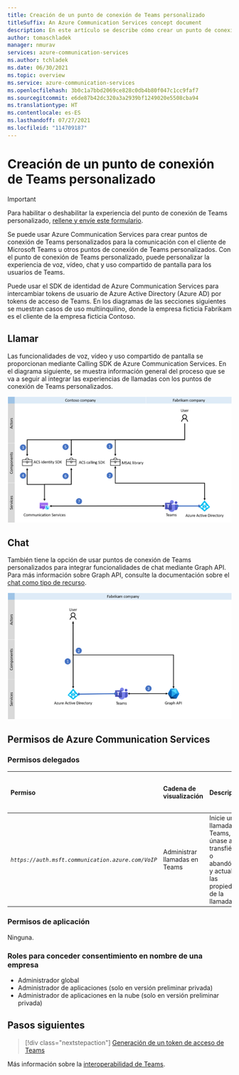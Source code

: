 ```yaml
---
title: Creación de un punto de conexión de Teams personalizado
titleSuffix: An Azure Communication Services concept document
description: En este artículo se describe cómo crear un punto de conexión de Teams personalizado.
author: tomaschladek
manager: nmurav
services: azure-communication-services
ms.author: tchladek
ms.date: 06/30/2021
ms.topic: overview
ms.service: azure-communication-services
ms.openlocfilehash: 3b0c1a7bbd2069ce828c0db4b80f047c1cc9faf7
ms.sourcegitcommit: e6de87b42dc320a3a2939bf1249020e5508cba94
ms.translationtype: HT
ms.contentlocale: es-ES
ms.lasthandoff: 07/27/2021
ms.locfileid: "114709187"
---
```

# <a name="build-a-custom-teams-endpoint"></a>Creación de un punto de conexión de Teams personalizado

> [!IMPORTANT]
> Para habilitar o deshabilitar la experiencia del punto de conexión de Teams personalizado, [rellene y envíe este formulario](https://forms.office.com/r/B8p5KqCH19).

Se puede usar Azure Communication Services para crear puntos de conexión de Teams personalizados para la comunicación con el cliente de Microsoft Teams u otros puntos de conexión de Teams personalizados. Con el punto de conexión de Teams personalizado, puede personalizar la experiencia de voz, vídeo, chat y uso compartido de pantalla para los usuarios de Teams.

Puede usar el SDK de identidad de Azure Communication Services para intercambiar tokens de usuario de Azure Active Directory (Azure AD) por tokens de acceso de Teams. En los diagramas de las secciones siguientes se muestran casos de uso multiinquilino, donde la empresa ficticia Fabrikam es el cliente de la empresa ficticia Contoso.

## <a name="calling"></a>Llamar 

Las funcionalidades de voz, vídeo y uso compartido de pantalla se proporcionan mediante Calling SDK de Azure Communication Services. En el diagrama siguiente, se muestra información general del proceso que se va a seguir al integrar las experiencias de llamadas con los puntos de conexión de Teams personalizados.

![Diagrama del proceso de habilitación de la característica de llamada para una experiencia de punto de conexión de Teams personalizado.](./media/teams-identities/teams-identity-calling-overview.png)

## <a name="chat"></a>Chat

También tiene la opción de usar puntos de conexión de Teams personalizados para integrar funcionalidades de chat mediante Graph API. Para más información sobre Graph API, consulte la documentación sobre el [chat como tipo de recurso](/graph/api/channel-post-messages). 

![Diagrama del proceso de habilitación de la característica de chat para una experiencia de punto de conexión de Teams personalizado.](./media/teams-identities/teams-identity-chat-overview.png)

## <a name="azure-communication-services-permissions"></a>Permisos de Azure Communication Services

### <a name="delegated-permissions"></a>Permisos delegados

|   Permiso    |  Cadena de visualización   |  Descripción | Se necesita el consentimiento del administrador | Se admite la cuenta de Microsoft |
|:--- |:--- |:--- |:--- |:--- |
| _`https://auth.msft.communication.azure.com/VoIP`_ | Administrar llamadas en Teams | Inicie una llamada de Teams, únase a ella, transfiérala o abandónela y actualice las propiedades de la llamada. | No | No |

### <a name="application-permissions"></a>Permisos de aplicación

Ninguna.

### <a name="roles-for-granting-consent-on-behalf-of-a-company"></a>Roles para conceder consentimiento en nombre de una empresa

- Administrador global
- Administrador de aplicaciones (solo en versión preliminar privada)
- Administrador de aplicaciones en la nube (solo en versión preliminar privada)

## <a name="next-steps"></a>Pasos siguientes

> [!div class="nextstepaction"]
> [Generación de un token de acceso de Teams](../quickstarts/manage-teams-identity.md)

Más información sobre la [interoperabilidad de Teams](./teams-interop.md).
